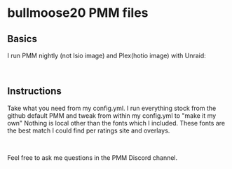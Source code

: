 # bullmoose20 PMM files
## Basics
I run PMM nightly (not lsio image) and Plex(hotio image) with Unraid:

<br>

## Instructions
Take what you need from my config.yml. I run everything stock from the github default PMM and tweak from within my config.yml to "make it my own" Nothing is local other than the fonts which I included. These fonts are the best match I could find per ratings site and overlays.

<br>

Feel free to ask me questions in the PMM Discord channel.

<br>
